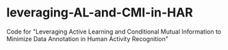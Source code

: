 # leveraging-AL-and-CMI-in-HAR
Code for "Leveraging Active Learning and Conditional Mutual Information to Minimize Data Annotation in Human Activity Recognition"
